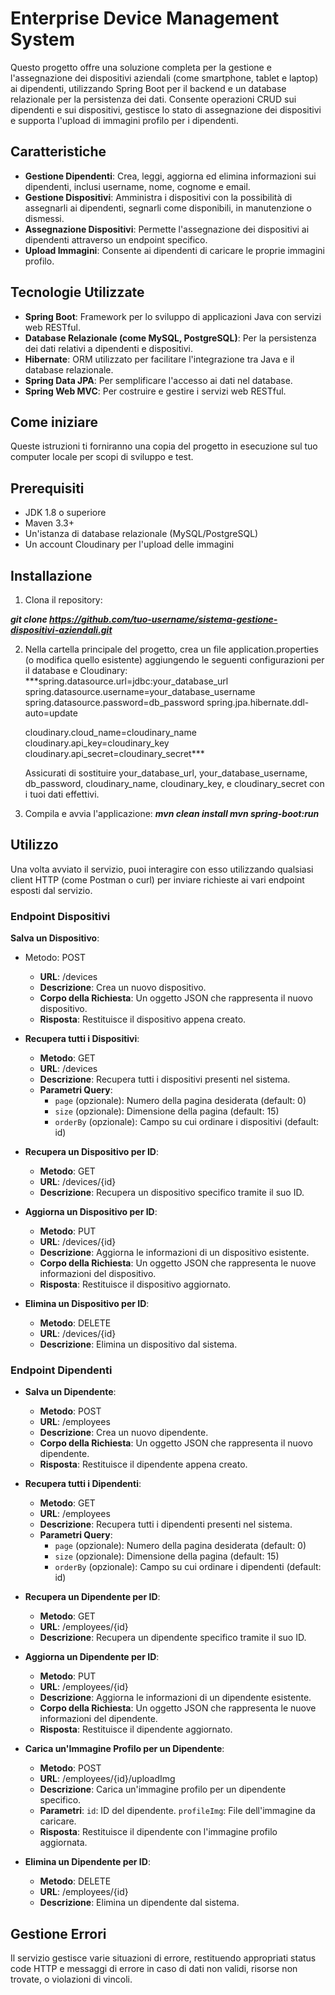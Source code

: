 # Enterprise Device Management System

Questo progetto offre una soluzione completa per la gestione e l'assegnazione dei dispositivi aziendali (come smartphone, tablet e laptop) ai dipendenti, utilizzando Spring Boot per il backend e un database relazionale per la persistenza dei dati. Consente operazioni CRUD sui dipendenti e sui dispositivi, gestisce lo stato di assegnazione dei dispositivi e supporta l'upload di immagini profilo per i dipendenti.


## Caratteristiche

- **Gestione Dipendenti**: Crea, leggi, aggiorna ed elimina informazioni sui dipendenti, inclusi username, nome, cognome e email.
- **Gestione Dispositivi**: Amministra i dispositivi con la possibilità di assegnarli ai dipendenti, segnarli come disponibili, in manutenzione o dismessi.
- **Assegnazione Dispositivi**: Permette l'assegnazione dei dispositivi ai dipendenti attraverso un endpoint specifico.
- **Upload Immagini**: Consente ai dipendenti di caricare le proprie immagini profilo.


## Tecnologie Utilizzate

- **Spring Boot**: Framework per lo sviluppo di applicazioni Java con servizi web RESTful.
- **Database Relazionale (come MySQL, PostgreSQL)**: Per la persistenza dei dati relativi a dipendenti e dispositivi.
- **Hibernate**: ORM utilizzato per facilitare l'integrazione tra Java e il database relazionale.
- **Spring Data JPA**: Per semplificare l'accesso ai dati nel database.
- **Spring Web MVC**: Per costruire e gestire i servizi web RESTful.


## Come iniziare

Queste istruzioni ti forniranno una copia del progetto in esecuzione sul tuo computer locale per scopi di sviluppo e test.


## Prerequisiti

- JDK 1.8 o superiore
- Maven 3.3+
- Un'istanza di database relazionale (MySQL/PostgreSQL)
- Un account Cloudinary per l'upload delle immagini


## Installazione
1. Clona il repository:

***git clone https://github.com/tuo-username/sistema-gestione-dispositivi-aziendali.git***

2. Nella cartella principale del progetto, crea un file application.properties (o modifica quello esistente) aggiungendo le seguenti configurazioni per il database e Cloudinary:
   ***spring.datasource.url=jdbc:your_database_url
      spring.datasource.username=your_database_username
      spring.datasource.password=db_password
      spring.jpa.hibernate.ddl-auto=update

      cloudinary.cloud_name=cloudinary_name
      cloudinary.api_key=cloudinary_key
      cloudinary.api_secret=cloudinary_secret***
   
   Assicurati di sostituire your_database_url, your_database_username, db_password, cloudinary_name, cloudinary_key, e cloudinary_secret con i tuoi dati effettivi.

4. Compila e avvia l'applicazione:
   ***mvn clean install
mvn spring-boot:run***


## Utilizzo

Una volta avviato il servizio, puoi interagire con esso utilizzando qualsiasi client HTTP (come Postman o curl) per inviare richieste ai vari endpoint esposti dal servizio.

### Endpoint Dispositivi

 **Salva un Dispositivo**:

- Metodo: POST
  - **URL**: /devices
  - **Descrizione**: Crea un nuovo dispositivo.
  - **Corpo della Richiesta**: Un oggetto JSON che rappresenta il nuovo dispositivo.
  - **Risposta**: Restituisce il dispositivo appena creato.

- **Recupera tutti i Dispositivi**:

  - **Metodo**: GET
  - **URL**: /devices
  - **Descrizione**: Recupera tutti i dispositivi presenti nel sistema.
  - **Parametri Query**:
    - `page` (opzionale): Numero della pagina desiderata (default: 0)
    - `size` (opzionale): Dimensione della pagina (default: 15)
    - `orderBy` (opzionale): Campo su cui ordinare i dispositivi (default: id)

- **Recupera un Dispositivo per ID**:

  - **Metodo**: GET
  - **URL**: /devices/{id}
  - **Descrizione**: Recupera un dispositivo specifico tramite il suo ID.

- **Aggiorna un Dispositivo per ID**:

  - **Metodo**: PUT
  - **URL**: /devices/{id}
  - **Descrizione**: Aggiorna le informazioni di un dispositivo esistente.
  - **Corpo della Richiesta**: Un oggetto JSON che rappresenta le nuove informazioni del dispositivo.
  - **Risposta**: Restituisce il dispositivo aggiornato.
  
- **Elimina un Dispositivo per ID**:

  - **Metodo**: DELETE
  - **URL**: /devices/{id}
  - **Descrizione**: Elimina un dispositivo dal sistema.

### Endpoint Dipendenti

- **Salva un Dipendente**:

  - **Metodo**: POST
  - **URL**: /employees
  - **Descrizione**: Crea un nuovo dipendente.
  - **Corpo della Richiesta**: Un oggetto JSON che rappresenta il nuovo dipendente.
  - **Risposta**: Restituisce il dipendente appena creato.
  
- **Recupera tutti i Dipendenti**:

  - **Metodo**: GET
  - **URL**: /employees
  - **Descrizione**: Recupera tutti i dipendenti presenti nel sistema.
  - **Parametri Query**:
    - `page` (opzionale): Numero della pagina desiderata (default: 0)
    - `size` (opzionale): Dimensione della pagina (default: 15)
    - `orderBy` (opzionale): Campo su cui ordinare i dipendenti (default: id)

- **Recupera un Dipendente per ID**:

  - **Metodo**: GET
  - **URL**: /employees/{id}
  - **Descrizione**: Recupera un dipendente specifico tramite il suo ID.

- **Aggiorna un Dipendente per ID**:

  - **Metodo**: PUT
  - **URL**: /employees/{id}
  - **Descrizione**: Aggiorna le informazioni di un dipendente esistente.
  - **Corpo della Richiesta**: Un oggetto JSON che rappresenta le nuove informazioni del dipendente.
  - **Risposta**: Restituisce il dipendente aggiornato.

- **Carica un'Immagine Profilo per un Dipendente**:

  - **Metodo**: POST
  - **URL**: /employees/{id}/uploadImg
  - **Descrizione**: Carica un'immagine profilo per un dipendente specifico.
  - **Parametri**:
    `id`: ID del dipendente.
    `profileImg`: File dell'immagine da caricare.
  - **Risposta**: Restituisce il dipendente con l'immagine profilo aggiornata.
    
- **Elimina un Dipendente per ID**:

  - **Metodo**: DELETE
  - **URL**: /employees/{id}
  - **Descrizione**: Elimina un dipendente dal sistema.

## Gestione Errori

Il servizio gestisce varie situazioni di errore, restituendo appropriati status code HTTP e messaggi di errore in caso di dati non validi, risorse non trovate, o violazioni di vincoli.

